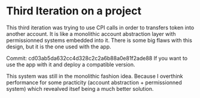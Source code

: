 # Third Iteration on a project
This third iteration was trying to use CPI calls in order to transfers token into another account. It is like a monolithic account abstraction layer with permissionned systems embedded into it. There is some big flaws with this design, but it is the one used with the app.

Commit: cd03ab5da632cc4d328c2c2a6b88a0e81f2ade88
If you want to use the app with it and deploy a compatible version.

This system was still in the monolithic fashion idea. Because I overthink performance for some practicity (account abstraction + permissionned system) which revealved itsef being a much better solution.

